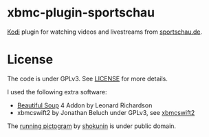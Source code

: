 xbmc-plugin-sportschau
===============================

[Kodi](http://kodi.tv/) plugin for watching videos and livestreams from [sportschau.de](http://www.sportschau.de/).

License
=======

The code is under GPLv3. See [LICENSE](https://github.com/fisch42/xbmc-plugin-sportschau/blob/master/LICENSE.txt) for more details.

I used the following extra software:
  * [Beautiful Soup](http://www.crummy.com/software/BeautifulSoup/) 4 Addon by Leonard Richardson
  * xbmcswift2 by Jonathan Beluch under GPLv3, see [xbmcswift2](https://github.com/jbeluch/xbmcswift2)

The [running pictogram](https://openclipart.org/detail/77317/running-pictogram) by [shokunin](https://openclipart.org/user-detail/shokunin) is under public domain.
